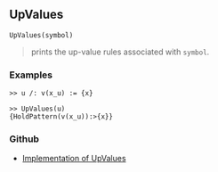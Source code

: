 ## UpValues 

```
UpValues(symbol)
```
> prints the up-value rules associated with `symbol`.
  
### Examples

``` 
>> u /: v(x_u) := {x}

>> UpValues(u) 
{HoldPattern(v(x_u)):>{x}}
```

### Github

* [Implementation of UpValues](https://github.com/axkr/symja_android_library/blob/master/symja_android_library/matheclipse-core/src/main/java/org/matheclipse/core/builtin/PatternMatching.java#L2618) 
